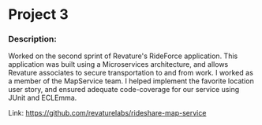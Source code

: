 # Project 3

### Description:
Worked on the second sprint of Revature's RideForce application. This application was built using a Microservices architecture, and allows Revature associates to secure transportation to and from work. I worked as a member of the MapService team. I helped implement the favorite location user story, and ensured adequate code-coverage for our service using JUnit and ECLEmma.

Link: https://github.com/revaturelabs/rideshare-map-service
